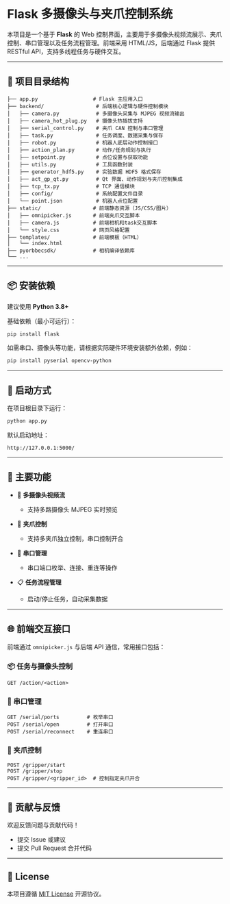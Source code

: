 # Flask 多摄像头与夹爪控制系统

本项目是一个基于 **Flask** 的 Web 控制界面，主要用于多摄像头视频流展示、夹爪控制、串口管理以及任务流程管理。前端采用 HTML/JS，后端通过 Flask 提供 RESTful API，支持多线程任务与硬件交互。

---

## 📁 项目目录结构

```
├── app.py                  # Flask 主应用入口
├── backend/                 # 后端核心逻辑与硬件控制模块
│   ├── camera.py            # 多摄像头采集与 MJPEG 视频流输出
│   ├── camera_hot_plug.py   # 摄像头热插拔支持
│   ├── serial_control.py    # 夹爪 CAN 控制与串口管理
│   ├── task.py              # 任务调度、数据采集与保存
│   ├── robot.py             # 机器人底层动作控制接口
│   ├── action_plan.py       # 动作/任务规划与执行
│   ├── setpoint.py          # 点位设置与获取功能
│   ├── utils.py             # 工具函数封装
│   ├── generator_hdf5.py    # 实验数据 HDF5 格式保存
│   ├── act_gp_qt.py         # Qt 界面、动作规划与夹爪控制集成
│   ├── tcp_tx.py            # TCP 通信模块
│   ├── config/              # 系统配置文件目录
│   └── point.json           # 机器人点位配置
├── static/                 # 前端静态资源（JS/CSS/图片）
│   ├── omnipicker.js       # 前端夹爪交互脚本
│   ├── camera.js           # 前端相机和task交互脚本
│   └── style.css           # 网页风格配置
├── templates/              # 前端模板（HTML）
│   └── index.html          
├── pyorbbecsdk/            # 相机编译依赖库
└── ...
```

---

## 📦 安装依赖

建议使用 **Python 3.8+**

基础依赖（最小可运行）：

```bash
pip install flask
```

如需串口、摄像头等功能，请根据实际硬件环境安装额外依赖，例如：

```bash
pip install pyserial opencv-python
```

---

## 🚀 启动方式

在项目根目录下运行：

```bash
python app.py
```

默认启动地址：

```
http://127.0.0.1:5000/
```

---

## 🔧 主要功能

* 🎥 **多摄像头视频流**

  * 支持多路摄像头 MJPEG 实时预览
* 🤖 **夹爪控制**

  * 支持多夹爪独立控制，串口控制开合
* 🔌 **串口管理**

  * 串口端口枚举、连接、重连等操作
* 📋 **任务流程管理**

  * 启动/停止任务，自动采集数据

---

## 🌐 前端交互接口

前端通过 `omnipicker.js` 与后端 API 通信，常用接口包括：

### 📦 任务与摄像头控制

```
GET /action/<action>
```

### 🔌 串口管理

```
GET /serial/ports         # 枚举串口
POST /serial/open         # 打开串口
POST /serial/reconnect    # 重连串口
```

### 🤖 夹爪控制

```
POST /gripper/start
POST /gripper/stop
POST /gripper/<gripper_id>  # 控制指定夹爪开合
```

---

## 🤝 贡献与反馈

欢迎反馈问题与贡献代码！

* 提交 Issue 或建议
* 提交 Pull Request 合并代码

---

## 📄 License

本项目遵循 [MIT License](LICENSE) 开源协议。

